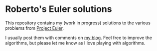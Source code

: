 Roberto's Euler solutions
=========================

This repository contains my (work in progress) solutions to the various
problems from [Project Euler](http://projecteuler.org).

I usually post them with comments on [my blog](http://robteix.com/tag/euler). 
Feel free to improve the algorithms, but please let me know as I love playing
with algorithms.
